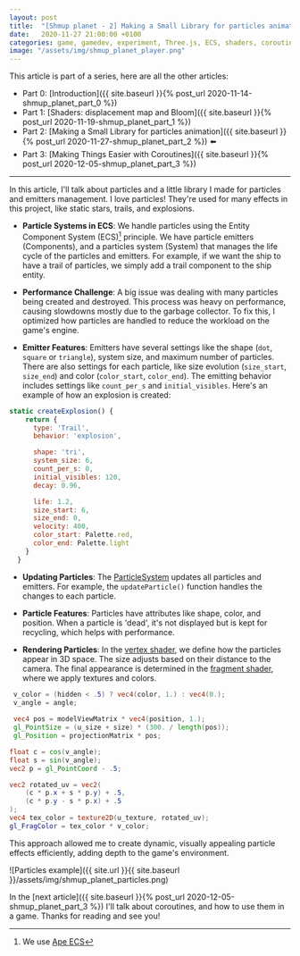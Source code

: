 ```yaml
---
layout: post
title:  "[Shmup planet - 2] Making a Small Library for particles animation!"
date:   2020-11-27 21:00:00 +0100
categories: game, gamedev, experiment, Three.js, ECS, shaders, coroutines, mini-console, tech
image: "/assets/img/shmup_planet_player.png"
---
```



This article is part of a series, here are all the other articles:

- Part 0: [Introduction]({{ site.baseurl }}{% post_url 2020-11-14-shmup_planet_part_0 %})
- Part 1: [Shaders: displacement map and Bloom]({{ site.baseurl }}{% post_url 2020-11-19-shmup_planet_part_1 %})
- Part 2: [Making a Small Library for particles animation]({{ site.baseurl }}{% post_url 2020-11-27-shmup_planet_part_2 %}) ⬅️
- Part 3: [Making Things Easier with Coroutines]({{ site.baseurl }}{% post_url 2020-12-05-shmup_planet_part_3 %})

---

In this article, I'll talk about particles and a little library I made for particles and emitters management.
I love particles! They're used for many effects in this project, like static stars, trails, and explosions.

 - **Particle Systems in ECS**: We handle particles using the Entity Component System (ECS)[^4] principle. 
 We have particle emitters (Components), and a particles system (System) that manages the life cycle of the particles and emitters.
 For example, if we want the ship to have a trail of particles, we simply add a trail component to the ship entity.

- **Performance Challenge**: A big issue was dealing with many particles being created and destroyed. 
This process was heavy on performance, causing slowdowns mostly due to the garbage collector. 
To fix this, I optimized how particles are handled to reduce the workload on the game's engine.

- **Emitter Features**: Emitters have several settings like the shape (`dot`, `square` or `triangle`), system size, and maximum number of particles. 
There are also settings for each particle, like size evolution (`size_start`, `size_end`) and color (`color_start`, `color_end`). 
The emitting behavior includes settings like `count_per_s` and `initial_visibles`.
Here's an example of how an explosion is created:

```js
static createExplosion() {
    return {
      type: 'Trail',
      behavior: 'explosion',

      shape: 'tri',
      system_size: 6,
      count_per_s: 0,
      initial_visibles: 120,
      decay: 0.96,

      life: 1.2,
      size_start: 6,
      size_end: 0,
      velocity: 400,
      color_start: Palette.red,
      color_end: Palette.light
    }
  }
```

- **Updating Particles**: The [ParticleSystem](https://github.com/clallier/shmup_planet/blob/master/src/ecs/systems/particlessystem.js) updates all particles and emitters. For example, the `updateParticle()` function handles the changes to each particle.

- **Particle Features**: Particles have attributes like shape, color, and position. When a particle is 'dead', it's not displayed but is kept for recycling, which helps with performance.

- **Rendering Particles**: In the [vertex shader](https://github.com/clallier/shmup_planet/blob/master/src/shaders/particles_vx.glsl), we define how the particles appear in 3D space. The size adjusts based on their distance to the camera. The final appearance is determined in the [fragment shader](https://github.com/clallier/shmup_planet/blob/master/src/shaders/particles_fg.glsl), where we apply textures and colors.

```glsl
 v_color = (hidden < .5) ? vec4(color, 1.) : vec4(0.);
 v_angle = angle;
	
 vec4 pos = modelViewMatrix * vec4(position, 1.);
 gl_PointSize = (u_size + size) * (300. / length(pos));
 gl_Position = projectionMatrix * pos;
```

```glsl
float c = cos(v_angle);
float s = sin(v_angle);
vec2 p = gl_PointCoord - .5;

vec2 rotated_uv = vec2(
    (c * p.x + s * p.y) + .5, 
    (c * p.y - s * p.x) + .5
);
vec4 tex_color = texture2D(u_texture, rotated_uv);
gl_FragColor = tex_color * v_color;
```

This approach allowed me to create dynamic, visually appealing particle effects efficiently, adding depth to the game's environment.

![Particles example]({{ site.url }}{{ site.baseurl }}/assets/img/shmup_planet_particles.png)

In the [next article]({{ site.baseurl }}{% post_url 2020-12-05-shmup_planet_part_3 %}) I'll talk about coroutines, and how to use them in a game. 
Thanks for reading and see you! 

[^4]: We use [Ape ECS](https://github.com/fritzy/ape-ecs)
